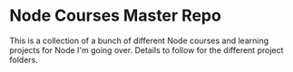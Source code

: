 # Node Courses Master Repo

This is a collection of a bunch of different Node courses and learning projects for Node I'm going over. Details to follow for the different project folders.